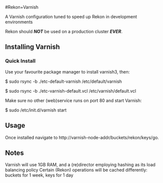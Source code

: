 #Rekon+Varnish

A Varnish configuration tuned to speed up Rekon in development environments

Rekon should ***NOT*** be used on a production cluster ***EVER***.


## Installing Varnish

### Quick Install

Use your favourite package manager to install varnish3, then:

$ sudo rsync -b ./etc-default-varnish /etc/default/varnish

$ sudo rsync -b ./etc-varnish-default.vcl /etc/varnish/default.vcl


Make sure no other (web)service runs on port 80 and start Varnish:

$ sudo /etc/init.d/varnish start


## Usage

Once installed navigate to http://varnish-node-addr/buckets/rekon/keys/go.


## Notes

Varnish will use 1GB RAM, and a (re)director employing hashing as its load balancing policy
Certain (Rekon) operations will be cached differently: buckets for 1 week, keys for 1 day
